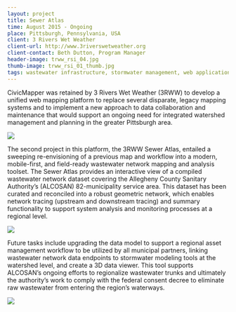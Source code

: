 ```yaml
---
layout: project
title: Sewer Atlas
time: August 2015 - Ongoing
place: Pittsburgh, Pennsylvania, USA
client: 3 Rivers Wet Weather
client-url: http://www.3riverswetweather.org
client-contact: Beth Dutton, Program Manager
header-image: trww_rsi_04.jpg
thumb-image: trww_rsi_01_thumb.jpg
tags: wastewater infrastructure, stormwater management, web application development, data maintenance strategy, network tracing, infrastructure mapping
---
```


CivicMapper was retained by 3 Rivers Wet Weather (3RWW) to develop a unified web mapping platform to replace several disparate, legacy mapping systems and to implement a new approach to data collaboration and maintenance that would support an ongoing need for integrated watershed management and planning in the greater Pittsburgh area.

<img class="img-responsive" src="{{site.baseurl}}/assets/img/proj/trww_rsi_02.jpg"/>

The second project in this platform, the 3RWW Sewer Atlas, entailed a sweeping re-envisioning of a previous map and workflow into a modern, mobile-first, and field-ready wastewater network mapping and analysis toolset. The Sewer Atlas provides an interactive view of a compiled wastewater network dataset covering the Allegheny County Sanitary Authority’s (ALCOSAN) 82-municipality service area. This dataset has been curated and reconciled into a robust geometric network, which enables network tracing (upstream and downstream tracing) and summary functionality to support system analysis and monitoring processes at a regional level.

<img class="img-responsive" src="{{site.baseurl}}/assets/img/proj/trww_rsi_03.jpg"/>

Future tasks include upgrading the data model to support a regional asset management workflow to be utilized by all municipal partners, linking wastewater network data endpoints to stormwater modeling tools at the watershed level, and create a 3D data viewer. This tool supports ALCOSAN’s ongoing efforts to regionalize wastewater trunks and ultimately the authority’s work to comply with the federal consent decree to eliminate raw wastewater from entering the region’s waterways.

<img class="img-responsive" src="{{site.baseurl}}/assets/img/proj/trww_rsi_05.jpg"/>
